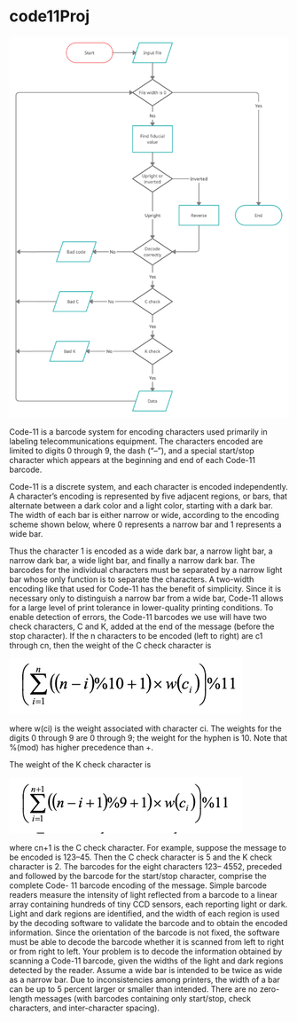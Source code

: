# code11Proj

![alt text](https://github.com/semvlu/code11Proj/blob/main/Code-11.png)

Code-11 is a barcode system for encoding characters used primarily in labeling telecommunications equipment. The characters encoded are limited to digits 0 through 9, the dash (“–”), and a special start/stop character which appears at the beginning and end of each Code-11 barcode.

Code-11 is a discrete system, and each character is encoded independently. A character’s encoding is represented by five adjacent regions, or bars, that alternate between a dark color and a light color, starting with a dark bar. The width of each bar is either narrow or wide, according to the encoding scheme shown below, where 0 represents a narrow bar and 1 represents a wide bar.

Thus the character 1 is encoded as a wide dark bar, a narrow light bar, a narrow dark bar, a wide light bar, and finally a narrow dark bar. The barcodes for the individual characters must be separated by a narrow light bar whose only function is to separate the characters.
A two-width encoding like that used for Code-11 has the benefit of simplicity. Since it is necessary only to distinguish a narrow bar from a wide bar, Code-11 allows for a large level of print tolerance in lower-quality printing conditions.
To enable detection of errors, the Code-11 barcodes we use will have two check characters, C and K, added at the end of the message (before the stop character). If the n characters to be encoded (left to right) are c1 through cn, then the weight of the C check character is

![alt text](https://github.com/semvlu/code11Proj/blob/main/CcheckEqu.png)

where w(ci) is the weight associated with character ci. The weights for the digits 0 through 9 are 0 through 9; the weight for the hyphen is 10. Note that %(mod) has higher precedence than +.

The weight of the K check character is

![ali text](https://github.com/semvlu/code11Proj/blob/main/KcheckEqu.png)

where cn+1 is the C check character. For example, suppose the message to be encoded is 123–45. Then
the C check character is 5 and the K check character is 2. The barcodes for the eight characters 123– 4552, preceded and followed by the barcode for the start/stop character, comprise the complete Code- 11 barcode encoding of the message.
Simple barcode readers measure the intensity of light reflected from a barcode to a linear array containing hundreds of tiny CCD sensors, each reporting light or dark. Light and dark regions are identified, and the width of each region is used by the decoding software to validate the barcode and to obtain the encoded information. Since the orientation of the barcode is not fixed, the software must be able to decode the barcode whether it is scanned from left to right or from right to left.
Your problem is to decode the information obtained by scanning a Code-11 barcode, given the widths of the light and dark regions detected by the reader. Assume a wide bar is intended to be twice as wide as a narrow bar. Due to inconsistencies among printers, the width of a bar can be up to 5 percent larger or smaller than intended. There are no zero-length messages (with barcodes containing only start/stop, check characters, and inter-character spacing).
